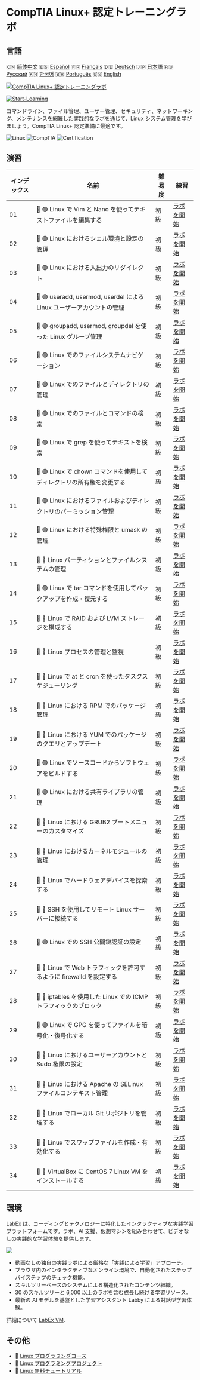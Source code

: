 # CompTIA Linux+ 認定トレーニングラボ

## 言語

🇨🇳 [简体中文](README_zh.md) 🇪🇸 [Español](README_es.md) 🇫🇷 [Français](README_fr.md) 🇩🇪 [Deutsch](README_de.md) 🇯🇵 [日本語](README_ja.md) 🇷🇺 [Русский](README_ru.md) 🇰🇷 [한국어](README_ko.md) 🇧🇷 [Português](README_pt.md) 🇺🇸 [English](README.md) 

[![CompTIA Linux+ 認定トレーニングラボ](https://cover-creator.labex.io/comptia-linux-plus-training-labs.png?lang=ja)](https://labex.io/ja/courses/comptia-linux-plus-training-labs)

[![Start-Learning](https://img.shields.io/badge/Start-Learning-whitesmoke?style=for-the-badge)](https://labex.io/ja/courses/comptia-linux-plus-training-labs)

コマンドライン、ファイル管理、ユーザー管理、セキュリティ、ネットワーキング、メンテナンスを網羅した実践的なラボを通じて、Linux システム管理を学びましょう。CompTIA Linux+ 認定準備に最適です。

![Linux](https://img.shields.io/badge/Linux-whitesmoke?style=for-the-badge&logo=linux)
![CompTIA](https://img.shields.io/badge/CompTIA-whitesmoke?style=for-the-badge&logo=comptia)
![Certification](https://img.shields.io/badge/Certification-whitesmoke?style=for-the-badge&logo=certification)


## 演習

|   インデックス | 名前                                                                  | 難易度   | 練習                                                                                                                                              |
|----------------|-----------------------------------------------------------------------|----------|---------------------------------------------------------------------------------------------------------------------------------------------------|
|             01 | 📖 🟢 Linux で Vim と Nano を使ってテキストファイルを編集する         | 初級     | <a target='_blank' href='https://labex.io/ja/tutorials/comptia-edit-text-files-in-linux-with-vim-and-nano-591076'>ラボを開始</a>                  |
|             02 | 📖 🟢 Linux におけるシェル環境と設定の管理                            | 初級     | <a target='_blank' href='https://labex.io/ja/tutorials/comptia-manage-shell-environment-and-configuration-in-linux-590838'>ラボを開始</a>         |
|             03 | 📖 🟢 Linux における入出力のリダイレクト                              | 初級     | <a target='_blank' href='https://labex.io/ja/tutorials/comptia-redirecting-input-and-output-in-linux-590840'>ラボを開始</a>                       |
|             04 | 📖 🟢 useradd, usermod, userdel による Linux ユーザーアカウントの管理 | 初級     | <a target='_blank' href='https://labex.io/ja/tutorials/comptia-manage-linux-user-accounts-with-useradd-usermod-and-userdel-590837'>ラボを開始</a> |
|             05 | 📖 🟢 groupadd, usermod, groupdel を使った Linux グループ管理         | 初級     | <a target='_blank' href='https://labex.io/ja/tutorials/comptia-manage-linux-groups-with-groupadd-usermod-and-groupdel-590836'>ラボを開始</a>      |
|             06 | 📖 🟢 Linux でのファイルシステムナビゲーション                        | 初級     | <a target='_blank' href='https://labex.io/ja/tutorials/comptia-navigate-the-filesystem-in-linux-590971'>ラボを開始</a>                            |
|             07 | 📖 🟢 Linux でのファイルとディレクトリの管理                          | 初級     | <a target='_blank' href='https://labex.io/ja/tutorials/comptia-manage-files-and-directories-in-linux-590835'>ラボを開始</a>                       |
|             08 | 📖 🟢 Linux でのファイルとコマンドの検索                              | 初級     | <a target='_blank' href='https://labex.io/ja/tutorials/comptia-find-files-and-commands-in-linux-590834'>ラボを開始</a>                            |
|             09 | 📖 🟢 Linux で grep を使ってテキストを検索                            | 初級     | <a target='_blank' href='https://labex.io/ja/tutorials/comptia-search-text-with-grep-in-linux-590841'>ラボを開始</a>                              |
|             10 | 📖 🟢 Linux で chown コマンドを使用してディレクトリの所有権を変更する | 初級     | <a target='_blank' href='https://labex.io/ja/tutorials/comptia-modify-directory-ownership-with-chown-in-linux-590847'>ラボを開始</a>              |
|             11 | 📖 🟢 Linux におけるファイルおよびディレクトリのパーミッション管理    | 初級     | <a target='_blank' href='https://labex.io/ja/tutorials/comptia-manage-file-and-directory-permissions-in-linux-590844'>ラボを開始</a>              |
|             12 | 📖 🟢 Linux における特殊権限と umask の管理                           | 初級     | <a target='_blank' href='https://labex.io/ja/tutorials/linux-manage-special-permissions-and-umask-in-linux-590846'>ラボを開始</a>                 |
|             13 | 📖 🔵 Linux パーティションとファイルシステムの管理                    | 初級     | <a target='_blank' href='https://labex.io/ja/tutorials/comptia-manage-linux-partitions-and-filesystems-590845'>ラボを開始</a>                     |
|             14 | 📖 🟢 Linux で tar コマンドを使用してバックアップを作成・復元する     | 初級     | <a target='_blank' href='https://labex.io/ja/tutorials/comptia-create-and-restore-a-backup-with-tar-in-linux-590843'>ラボを開始</a>               |
|             15 | 📖 🔵 Linux で RAID および LVM ストレージを構成する                   | 初級     | <a target='_blank' href='https://labex.io/ja/tutorials/comptia-configure-raid-and-lvm-storage-in-linux-590842'>ラボを開始</a>                     |
|             16 | 📖 🔵 Linux プロセスの管理と監視                                      | 初級     | <a target='_blank' href='https://labex.io/ja/tutorials/comptia-manage-and-monitor-linux-processes-590864'>ラボを開始</a>                          |
|             17 | 📖 🔵 Linux で at と cron を使ったタスクスケジューリング              | 初級     | <a target='_blank' href='https://labex.io/ja/tutorials/comptia-schedule-tasks-with-at-and-cron-in-linux-590870'>ラボを開始</a>                    |
|             18 | 📖 🔵 Linux における RPM でのパッケージ管理                           | 初級     | <a target='_blank' href='https://labex.io/ja/tutorials/rhel-managing-packages-with-rpm-in-linux-590868'>ラボを開始</a>                            |
|             19 | 📖 🔵 Linux における YUM でのパッケージのクエリとアップデート         | 初級     | <a target='_blank' href='https://labex.io/ja/tutorials/rhel-query-and-update-packages-with-yum-in-linux-590869'>ラボを開始</a>                    |
|             20 | 📖 🟢 Linux でソースコードからソフトウェアをビルドする                | 初級     | <a target='_blank' href='https://labex.io/ja/tutorials/comptia-build-software-from-source-code-in-linux-590853'>ラボを開始</a>                    |
|             21 | 📖 🟢 Linux における共有ライブラリの管理                              | 初級     | <a target='_blank' href='https://labex.io/ja/tutorials/comptia-manage-shared-libraries-in-linux-590867'>ラボを開始</a>                            |
|             22 | 📖 🔵 Linux における GRUB2 ブートメニューのカスタマイズ               | 初級     | <a target='_blank' href='https://labex.io/ja/tutorials/comptia-customize-the-grub2-boot-menu-in-linux-590859'>ラボを開始</a>                      |
|             23 | 📖 🔵 Linux におけるカーネルモジュールの管理                          | 初級     | <a target='_blank' href='https://labex.io/ja/tutorials/comptia-manage-kernel-modules-in-linux-590865'>ラボを開始</a>                              |
|             24 | 📖 🔵 Linux でハードウェアデバイスを探索する                          | 初級     | <a target='_blank' href='https://labex.io/ja/tutorials/comptia-explore-hardware-devices-in-linux-590861'>ラボを開始</a>                           |
|             25 | 📖 🔵 SSH を使用してリモート Linux サーバーに接続する                 | 初級     | <a target='_blank' href='https://labex.io/ja/tutorials/linux-connect-to-a-remote-linux-server-using-ssh-590857'>ラボを開始</a>                    |
|             26 | 📖 🟢 Linux での SSH 公開鍵認証の設定                                 | 初級     | <a target='_blank' href='https://labex.io/ja/tutorials/comptia-configure-ssh-public-key-authentication-in-linux-590855'>ラボを開始</a>            |
|             27 | 📖 🔵 Linux で Web トラフィックを許可するように firewalld を設定する  | 初級     | <a target='_blank' href='https://labex.io/ja/tutorials/comptia-configure-firewalld-to-allow-web-traffic-in-linux-590854'>ラボを開始</a>           |
|             28 | 📖 🔵 iptables を使用した Linux での ICMP トラフィックのブロック      | 初級     | <a target='_blank' href='https://labex.io/ja/tutorials/comptia-block-icmp-traffic-in-linux-using-iptables-590852'>ラボを開始</a>                  |
|             29 | 📖 🟢 Linux で GPG を使ってファイルを暗号化・復号化する               | 初級     | <a target='_blank' href='https://labex.io/ja/tutorials/comptia-encrypt-and-decrypt-files-with-gpg-in-linux-590860'>ラボを開始</a>                 |
|             30 | 📖 🔵 Linux におけるユーザーアカウントと Sudo 権限の設定              | 初級     | <a target='_blank' href='https://labex.io/ja/tutorials/comptia-configure-user-accounts-and-sudo-privileges-in-linux-590856'>ラボを開始</a>        |
|             31 | 📖 🔵 Linux における Apache の SELinux ファイルコンテキスト管理       | 初級     | <a target='_blank' href='https://labex.io/ja/tutorials/comptia-manage-selinux-file-contexts-for-apache-in-linux-590866'>ラボを開始</a>            |
|             32 | 📖 🔵 Linux でローカル Git リポジトリを管理する                       | 初級     | <a target='_blank' href='https://labex.io/ja/tutorials/comptia-manage-a-local-git-repository-in-linux-590863'>ラボを開始</a>                      |
|             33 | 📖 🔵 Linux でスワップファイルを作成・有効化する                      | 初級     | <a target='_blank' href='https://labex.io/ja/tutorials/comptia-create-and-activate-a-swap-file-in-linux-590858'>ラボを開始</a>                    |
|             34 | 📖 🔵 VirtualBox に CentOS 7 Linux VM をインストールする              | 初級     | <a target='_blank' href='https://labex.io/ja/tutorials/comptia-install-a-centos-7-linux-vm-in-virtualbox-590862'>ラボを開始</a>                   |

## 環境

LabEx は、コーディングとテクノロジーに特化したインタラクティブな実践学習プラットフォームです。ラボ、AI 支援、仮想マシンを組み合わせて、ビデオなしの実践的な学習体験を提供します。

![](https://tutorial-screenshot.getvm.io/images/vm-1725247253.png)

- 動画なしの独自の実践ラボによる厳格な「実践による学習」アプローチ。
- ブラウザ内のインタラクティブなオンライン環境で、自動化されたステップバイステップのチェック機能。
- スキルツリーベースのシステムによる構造化されたコンテンツ組織。
- 30 のスキルツリーと 6,000 以上のラボを含む成長し続ける学習リソース。
- 最新の AI モデルを基盤とした学習アシスタント Labby による対話型学習体験。

詳細について [LabEx VM](https://support.labex.io/using-labex/virtual-machine).

## その他

- 🔗 [Linux プログラミングコース](https://github.com/labex-labs/awesome-programming-courses)
- 🔗 [Linux プログラミングプロジェクト](https://github.com/labex-labs/awesome-programming-projects)
- 🔗 [Linux 無料チュートリアル](https://github.com/labex-labs/linux-free-tutorials)

